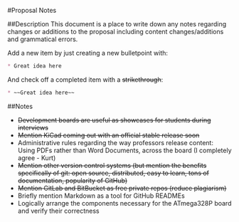 #Proposal Notes

##Description
This document is a place to write down any notes regarding changes or additions to the proposal including content changes/additions and grammatical errors.

Add a new item by just creating a new bulletpoint with:
```markdown
* Great idea here
```

And check off a completed item with a ~~strikethrough~~:
```markdown
* ~~Great idea here~~
```

##Notes
* ~~Development boards are useful as showcases for students during interviews~~
* ~~Mention KiCad coming out with an official stable release soon~~
* Administrative rules regarding the way professors release content: Using PDFs rather than Word Documents, across the board (I completely agree - Kurt)
* ~~Mention other version control systems (but mention the benefits specifically of git: open source, distributed, easy to learn, tons of documentation, popularity of GitHub)~~
* ~~Mention GitLab and BitBucket as free private repos (reduce plagiarism)~~
* Briefly mention Markdown as a tool for GitHub READMEs
* Logically arrange the components necessary for the ATmega328P board and verify their correctness
